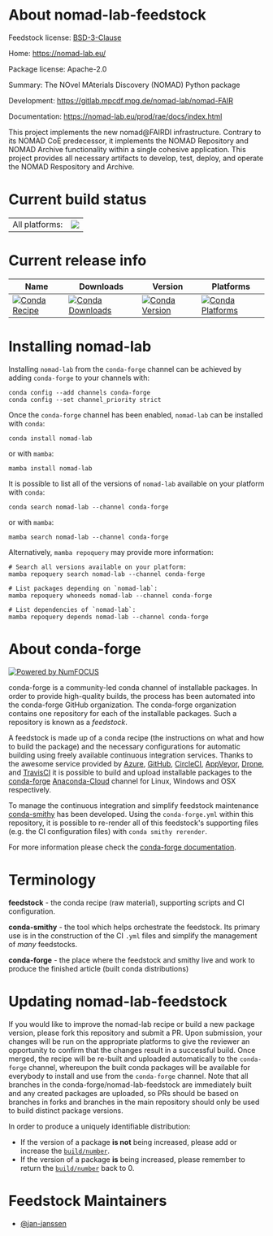 About nomad-lab-feedstock
=========================

Feedstock license: [BSD-3-Clause](https://github.com/conda-forge/nomad-lab-feedstock/blob/main/LICENSE.txt)

Home: https://nomad-lab.eu/

Package license: Apache-2.0

Summary: The NOvel MAterials Discovery (NOMAD) Python package

Development: https://gitlab.mpcdf.mpg.de/nomad-lab/nomad-FAIR

Documentation: https://nomad-lab.eu/prod/rae/docs/index.html

This project implements the new nomad@FAIRDI infrastructure. Contrary
to its NOMAD CoE predecessor, it implements the NOMAD Repository and
NOMAD Archive functionality within a single cohesive application.
This project provides all necessary artifacts to develop, test,
deploy, and operate the NOMAD Respository and Archive.


Current build status
====================


<table><tr><td>All platforms:</td>
    <td>
      <a href="https://dev.azure.com/conda-forge/feedstock-builds/_build/latest?definitionId=12618&branchName=main">
        <img src="https://dev.azure.com/conda-forge/feedstock-builds/_apis/build/status/nomad-lab-feedstock?branchName=main">
      </a>
    </td>
  </tr>
</table>

Current release info
====================

| Name | Downloads | Version | Platforms |
| --- | --- | --- | --- |
| [![Conda Recipe](https://img.shields.io/badge/recipe-nomad--lab-green.svg)](https://anaconda.org/conda-forge/nomad-lab) | [![Conda Downloads](https://img.shields.io/conda/dn/conda-forge/nomad-lab.svg)](https://anaconda.org/conda-forge/nomad-lab) | [![Conda Version](https://img.shields.io/conda/vn/conda-forge/nomad-lab.svg)](https://anaconda.org/conda-forge/nomad-lab) | [![Conda Platforms](https://img.shields.io/conda/pn/conda-forge/nomad-lab.svg)](https://anaconda.org/conda-forge/nomad-lab) |

Installing nomad-lab
====================

Installing `nomad-lab` from the `conda-forge` channel can be achieved by adding `conda-forge` to your channels with:

```
conda config --add channels conda-forge
conda config --set channel_priority strict
```

Once the `conda-forge` channel has been enabled, `nomad-lab` can be installed with `conda`:

```
conda install nomad-lab
```

or with `mamba`:

```
mamba install nomad-lab
```

It is possible to list all of the versions of `nomad-lab` available on your platform with `conda`:

```
conda search nomad-lab --channel conda-forge
```

or with `mamba`:

```
mamba search nomad-lab --channel conda-forge
```

Alternatively, `mamba repoquery` may provide more information:

```
# Search all versions available on your platform:
mamba repoquery search nomad-lab --channel conda-forge

# List packages depending on `nomad-lab`:
mamba repoquery whoneeds nomad-lab --channel conda-forge

# List dependencies of `nomad-lab`:
mamba repoquery depends nomad-lab --channel conda-forge
```


About conda-forge
=================

[![Powered by
NumFOCUS](https://img.shields.io/badge/powered%20by-NumFOCUS-orange.svg?style=flat&colorA=E1523D&colorB=007D8A)](https://numfocus.org)

conda-forge is a community-led conda channel of installable packages.
In order to provide high-quality builds, the process has been automated into the
conda-forge GitHub organization. The conda-forge organization contains one repository
for each of the installable packages. Such a repository is known as a *feedstock*.

A feedstock is made up of a conda recipe (the instructions on what and how to build
the package) and the necessary configurations for automatic building using freely
available continuous integration services. Thanks to the awesome service provided by
[Azure](https://azure.microsoft.com/en-us/services/devops/), [GitHub](https://github.com/),
[CircleCI](https://circleci.com/), [AppVeyor](https://www.appveyor.com/),
[Drone](https://cloud.drone.io/welcome), and [TravisCI](https://travis-ci.com/)
it is possible to build and upload installable packages to the
[conda-forge](https://anaconda.org/conda-forge) [Anaconda-Cloud](https://anaconda.org/)
channel for Linux, Windows and OSX respectively.

To manage the continuous integration and simplify feedstock maintenance
[conda-smithy](https://github.com/conda-forge/conda-smithy) has been developed.
Using the ``conda-forge.yml`` within this repository, it is possible to re-render all of
this feedstock's supporting files (e.g. the CI configuration files) with ``conda smithy rerender``.

For more information please check the [conda-forge documentation](https://conda-forge.org/docs/).

Terminology
===========

**feedstock** - the conda recipe (raw material), supporting scripts and CI configuration.

**conda-smithy** - the tool which helps orchestrate the feedstock.
                   Its primary use is in the construction of the CI ``.yml`` files
                   and simplify the management of *many* feedstocks.

**conda-forge** - the place where the feedstock and smithy live and work to
                  produce the finished article (built conda distributions)


Updating nomad-lab-feedstock
============================

If you would like to improve the nomad-lab recipe or build a new
package version, please fork this repository and submit a PR. Upon submission,
your changes will be run on the appropriate platforms to give the reviewer an
opportunity to confirm that the changes result in a successful build. Once
merged, the recipe will be re-built and uploaded automatically to the
`conda-forge` channel, whereupon the built conda packages will be available for
everybody to install and use from the `conda-forge` channel.
Note that all branches in the conda-forge/nomad-lab-feedstock are
immediately built and any created packages are uploaded, so PRs should be based
on branches in forks and branches in the main repository should only be used to
build distinct package versions.

In order to produce a uniquely identifiable distribution:
 * If the version of a package **is not** being increased, please add or increase
   the [``build/number``](https://docs.conda.io/projects/conda-build/en/latest/resources/define-metadata.html#build-number-and-string).
 * If the version of a package **is** being increased, please remember to return
   the [``build/number``](https://docs.conda.io/projects/conda-build/en/latest/resources/define-metadata.html#build-number-and-string)
   back to 0.

Feedstock Maintainers
=====================

* [@jan-janssen](https://github.com/jan-janssen/)

